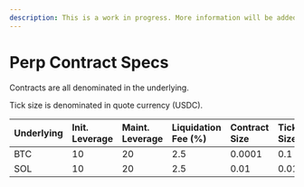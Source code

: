 ```yaml
---
description: This is a work in progress. More information will be added as they come.
---
```


# Perp Contract Specs

Contracts are all denominated in the underlying. 

Tick size is denominated in quote currency \(USDC\).

| Underlying | Init. Leverage | Maint. Leverage | Liquidation Fee \(%\) | Contract Size | Tick Size |
| :--- | :--- | :--- | :--- | :--- | :--- |
| BTC | 10 | 20 | 2.5 | 0.0001 | 0.1 |
| SOL | 10 | 20 | 2.5 | 0.01 | 0.01 |



